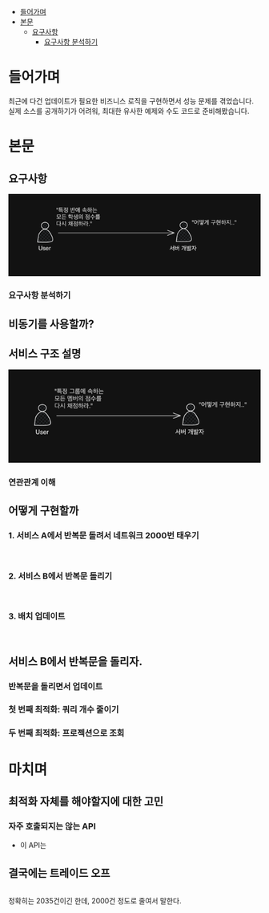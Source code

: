 <!-- TOC -->
* [들어가며](#들어가며)
* [본문](#본문)
  * [요구사항](#요구사항-)
    * [요구사항 분석하기](#요구사항-분석하기)
<!-- TOC -->

# 들어가며

최근에 다건 업데이트가 필요한 비즈니스 로직을 구현하면서 성능 문제를 겪었습니다. 실제 소스를 공개하기가 어려워, 최대한 유사한 예제와 수도 코드로 준비해봤습니다.

# 본문

## 요구사항 

![img.png](img/img.png)

### 요구사항 분석하기

## 비동기를 사용할까?

## 서비스 구조 설명

![img_1.png](img/img_1.png)


### 연관관계 이해


## 어떻게 구현할까

### 

### 1. 서비스 A에서 반복문 돌려서 네트워크 2000번 태우기

<br>

### 2. 서비스 B에서 반복문 돌리기

<br>

### 3. 배치 업데이트

<br>

## 서비스 B에서 반복문을 돌리자.

### 반복문을 돌리면서 업데이트

### 첫 번째 최적화: 쿼리 개수 줄이기

### 두 번째 최적화: 프로젝션으로 조회


# 마치며

## 최적화 자체를 해야할지에 대한 고민

### 자주 호출되지는 않는 API

- 이 API는 

## 결국에는 트레이드 오프




```java

```

정확히는 2035건이긴 한데, 2000건 정도로 줄여서 말한다.